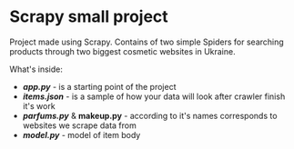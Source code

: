 # Scrapy small project

Project made using Scrapy. Contains of two simple Spiders for searching products through two biggest cosmetic websites in Ukraine.

What's inside:

- ***app.py*** - is a starting point of the project
- ***items.json*** - is a sample of how your data will look after crawler finish it's work
- ***parfums.py*** & **makeup.py** - according to it's names corresponds to websites we scrape data from
- ***model.py*** - model of item body
